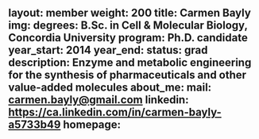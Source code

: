 layout: member
weight: 200
title: Carmen Bayly
img: 
degrees: B.Sc. in Cell & Molecular Biology, Concordia University 
program: Ph.D. candidate
year_start: 2014
year_end:
status: grad
description: Enzyme and metabolic engineering for the synthesis of pharmaceuticals and other value-added molecules
about_me: 
mail: carmen.bayly@gmail.com
linkedin: https://ca.linkedin.com/in/carmen-bayly-a5733b49
homepage: 
---